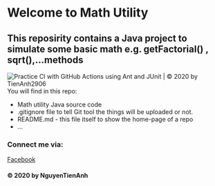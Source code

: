 # Welcome to Math Utility 
## This reposirity contains a Java project to simulate some basic math e.g. getFactorial() , sqrt(),...methods
![Practice CI with GitHub Actions using Ant and JUnit | © 2020 by TienAnh2906](https://github.com/lichsucauthu/math-util/workflows/Practice%20CI%20with%20GitHub%20Actions%20using%20Ant%20and%20JUnit%20%7C%20%C2%A9%202020%20by%20TienAnh2906/badge.svg)
You will find  in this repo:
* Math utility Java source code 
* .gitignore file to tell Git tool the things will be uploaded
 or not.
*  README.md - this file itself to show the home-page of a repo
* ...

### Connect me via:
[Facebook](https://https://www.facebook.com/tienanh.nguyen.9022662/)
#### © 2020 by NguyenTienAnh

